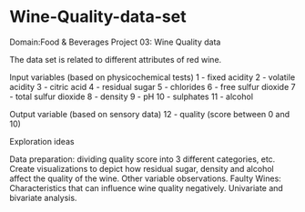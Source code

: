 # Wine-Quality-data-set
Domain:Food & Beverages Project 03: Wine Quality data 
 
The data set is related to different attributes of red wine. 
 
Input variables (based on physicochemical tests) 
1 - fixed acidity 2 - volatile acidity 3 - citric acid 4 - residual sugar 5 - chlorides 6 - free sulfur dioxide 7 - total sulfur dioxide 8 - density 9 - pH 10 - sulphates 11 - alcohol 
 
Output variable (based on sensory data) 12 - quality (score between 0 and 10) 
 
Exploration ideas 
 
Data preparation: dividing quality score into 3 different categories, etc. Create visualizations to depict how residual sugar, density and alcohol affect the quality of the wine. Other variable observations. Faulty Wines: Characteristics that can influence wine quality negatively. Univariate and bivariate analysis. 
